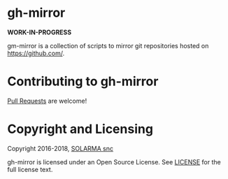# gh-mirror

**WORK-IN-PROGRESS**

gm-mirror is a collection of scripts to mirror git repositories hosted on <https://github.com/>.

Contributing to gh-mirror
=========================

[Pull Requests](https://github.com/SOLARMA/gh-mirror/pulls) are welcome!


Copyright and Licensing
=======================

Copyright 2016-2018, [SOLARMA snc](http://www.solarma.it/)

gh-mirror is licensed under an Open Source License.
See [LICENSE](https://github.com/SOLARMA/gh-mirror/blob/master/LICENSE) for the full license text.

<!-- EOF -->
